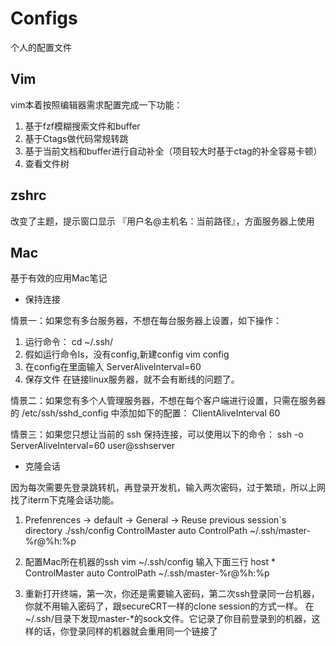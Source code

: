 # Configs
个人的配置文件
## Vim
vim本着按照编辑器需求配置完成一下功能：
1. 基于fzf模糊搜索文件和buffer
2. 基于Ctags做代码常规转跳
3. 基于当前文档和buffer进行自动补全（项目较大时基于ctag的补全容易卡顿）
4. 查看文件树

## zshrc
改变了主题，提示窗口显示 『用户名@主机名：当前路径』，方面服务器上使用

## Mac
基于有效的应用Mac笔记

- 保持连接

情景一：如果您有多台服务器，不想在每台服务器上设置，如下操作：
1. 运行命令：
cd ~/.ssh/
2. 假如运行命令ls，没有config,新建config
vim config
3. 在config在里面输入
ServerAliveInterval=60
4. 保存文件
在链接linux服务器，就不会有断线的问题了。

情景二：如果您有多个人管理服务器，不想在每个客户端进行设置，只需在服务器的 /etc/ssh/sshd_config 中添加如下的配置：
ClientAliveInterval 60

情景三：如果您只想让当前的 ssh 保持连接，可以使用以下的命令：
ssh -o ServerAliveInterval=60 user@sshserver


- 克隆会话

因为每次需要先登录跳转机，再登录开发机，输入两次密码，过于繁琐，所以上网找了iterm下克隆会话功能。

1. Prefenrences -> default -> General -> Reuse previous session`s directory
./ssh/config
ControlMaster auto
ControlPath ~/.ssh/master-%r@%h:%p

2. 配置Mac所在机器的ssh
vim ~/.ssh/config
输入下面三行
host *
ControlMaster auto
ControlPath ~/.ssh/master-%r@%h:%p

3. 重新打开终端，第一次，你还是需要输入密码，第二次ssh登录同一台机器，你就不用输入密码了，跟secureCRT一样的clone session的方式一样。 
在~/.ssh/目录下发现master-*的sock文件。它记录了你目前登录到的机器，这样的话，你登录同样的机器就会重用同一个链接了
